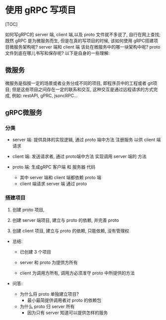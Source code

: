 # 使用 gRPC 写项目

[TOC]

如何写gRPC的 server 端, client 端,以及 proto 文件就不多说了, 自行在网上查找; 既然 gRPC 是为微服务而生,  但是在真的写项目的时候, 该如何使用 gRPC搭建项目微服务架构呢? server 端和 client 端 该处在微服务中的哪一块架构中呢? proto 文件到底在哪儿书写和保存呢? 以下是自身的一些理解:

## 微服务

微服务是指按一定的场景或者业务分成不同的项目, 即程序员中的工程或者 git项目; 但是这些项目之间存在一定的联系和交互, 这种交互是通过远程请求的方式完成, 例如: restAPI, gPRC, jsoncRPC...

## gRPC微服务

### 分类

* server 端: 提供具体的实现逻辑, 通过 proto 端中方法 注册服务  以供 client 端请求

* client 端: 发送请求者, 通过 proto端中方法 实现调用 server 端的 方法

* proto 端: 生成gRPC 客户端 和 服务器 代码
  * 其中 server 端和 client 端都依赖 proto 端
  * client 端请求 server 端 通过 proto

### 搭建项目

1. 创建 proto 项目, 

2. 创建 server 端项目, 建立与 proto 的依赖, 并完善 proto

3. 创建 client 项目, 建立与 proto 的依赖, 只能依赖, 没有管理权

* 总结:

  * 已创建 3 个项目

  * server 和 proto 为提供方所有

  * client 为调用方所有, 调用方必须准守 proto 中所提供的方法

* 问答:
	* 为什么将 proto 单独建立项目?
	  * 最小最简提供调用者对 proto 的依赖包
	* 为什么 proto 归 server 所有
	  * 因为只有 server 知道可以提供怎样的服务

